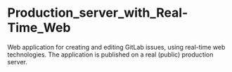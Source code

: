 # Production_server_with_Real-Time_Web
Web application for creating and editing GitLab issues, using real-time web technologies. The application is published on a real (public) production server.
